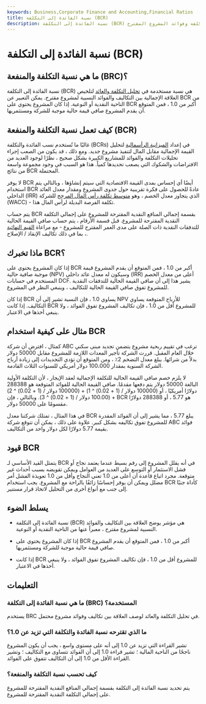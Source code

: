 ```yaml
---
keywords: Business,Corporate Finance and Accounting,Financial Ratios
title: نسبة الفائدة إلى التكلفة (BCR)
description: نسبة الفائدة إلى التكلفة (BCR) هي نسبة تحاول تحديد العلاقة بين تكلفة وفوائد المشروع المقترح.
---
```


# نسبة الفائدة إلى التكلفة (BCR)
## ما هي نسبة التكلفة والمنفعة (BRC)؟

نسبة الفائدة إلى التكلفة (BCR) هي نسبة مستخدمة في [تحليل التكلفة والعائد](/cost-benefitanalysis) لتلخيص العلاقة الإجمالية بين التكاليف والفوائد النسبية لمشروع مقترح. يمكن التعبير عن BCR من الناحية النقدية أو النوعية. إذا كان المشروع يحتوي على BCR أكبر من 1.0 ، فمن المتوقع أن يقدم المشروع صافي قيمة حالية موجبة للشركة ومستثمريها.

## كيف تعمل نسبة التكلفة والمنفعة (BCR)

غالبًا ما تُستخدم نسب الفائدة والتكلفة (BCRs) في إعداد [الميزانية الرأسمالية](/capitalbudgeting) لتحليل القيمة الإجمالية مقابل المال لتنفيذ مشروع جديد. ومع ذلك ، قد يكون من الصعب إجراء تحليلات التكلفة والفوائد للمشاريع الكبيرة بشكل صحيح ، نظرًا لوجود العديد من الافتراضات والشكوك التي يصعب تحديدها كمياً. هذا هو السبب في وجود مجموعة واسعة من نتائج BCR المحتملة.

لا يوفر BCR أيضًا أي إحساس بمدى القيمة الاقتصادية التي سيتم إنشاؤها ، وبالتالي يتم استخدام BCR عادةً للحصول على فكرة تقريبية حول جدوى المشروع ومقدار معدل العائد الداخلي (IRR) الذي يتجاوز معدل الخصم ، وهو [متوسط تكلفة رأس المال المرجح](/wacc) للشركة (WACC) - تكلفة الفرصة البديلة لرأس المال هذا.

يتم حساب BCR بقسمة إجمالي المنافع النقدية المقترحة للمشروع على إجمالي التكلفة النقدية المقترحة للمشروع. قبل قسمة الأرقام ، يتم حساب صافي القيمة الحالية للتدفقات النقدية ذات الصلة على مدى العمر المقترح للمشروع - مع مراعاة [القيم النهائية](/terminalvalue) ، بما في ذلك تكاليف الإنقاذ / الإصلاح.

## ماذا تخبرك BCR؟

إذا كان المشروع يحتوي على BCR أكبر من 1.0 ، فمن المتوقع أن يقدم المشروع قيمة موجبة صافية حالية (NPV) وسيكون له معدل عائد داخلي (IRR) أعلى من معدل الخصم المستخدم في حسابات DCF. يشير هذا إلى أن صافي القيمة الحالية للتدفقات النقدية للمشروع تفوق صافي القيمة الحالية للتكاليف ، وينبغي النظر في المشروع.

إذا كان BCR يساوي 1.0 ، فإن النسبة تشير إلى أن NPV للأرباح المتوقعة يساوي التكاليف. إذا كانت BCR للمشروع أقل من 1.0 ، فإن تكاليف المشروع تفوق الفوائد ، ولا ينبغي أخذها في الاعتبار.

## مثال على كيفية استخدام BCR

كمثال ، افترض أن شركة ABC ترغب في تقييم ربحية مشروع يتضمن تجديد مبنى سكني خلال العام المقبل. قررت الشركة تأجير المعدات اللازمة للمشروع مقابل 50000 دولار بدلاً من شرائها. يبلغ معدل التضخم 2٪ ، ومن المتوقع أن تؤدي التجديدات إلى زيادة أرباح الشركة السنوية بمقدار 100،000 دولار أمريكي للسنوات الثلاث القادمة.

لا يلزم خصم صافي القيمة الحالية للتكلفة الإجمالية لعقد الإيجار ، لأن التكلفة الأولية البالغة 50000 دولار يتم دفعها مقدمًا. صافي القيمة الحالية للفوائد المتوقعة هو 288388 دولارًا أمريكيًا ، أو (100000 دولار / (1 + 0.02) ^ 1) + (100000 دولار / (1 + 0.02) ^ 2) + (100.00 دولار / (1 + 0.02) ^ 3). وبالتالي ، فإن BCR هو 5.77 ، أو 288388 دولارًا مقسومًا على 50000 دولار.

في هذا المثال ، تمتلك شركتنا معدل BCR يبلغ 5.77 ، مما يشير إلى أن الفوائد المقدرة للمشروع تفوق تكاليفه بشكل كبير. علاوة على ذلك ، يمكن أن تتوقع شركة ABC فوائد بقيمة 5.77 دولارًا لكل دولار واحد من التكاليف.

## قيود BCR

يتمثل القيد الأساسي لـ BCR في أنه يقلل المشروع إلى رقم بسيط عندما يعتمد نجاح أو فشل الاستثمار أو التوسع على العديد من العوامل ويمكن تقويضه بسبب أحداث غير متوقعة. مجرد اتباع قاعدة أن أعلى من 1.0 تعني النجاح وأقل من 1.0 تعويذة الفشل أمر مضلل ويمكن أن يوفر إحساسًا زائفًا بالراحة مع المشروع. يجب استخدام BCR كأداة جنبًا إلى جنب مع أنواع أخرى من التحليل لاتخاذ قرار مستنير.

## يسلط الضوء

- نسبة الفائدة إلى التكلفة (BCR) هي مؤشر يوضح العلاقة بين التكاليف والفوائد النسبية لمشروع مقترح ، معبراً عنها من الناحية النقدية أو النوعية.

- إذا كان المشروع يحتوي على BCR أكبر من 1.0 ، فمن المتوقع أن يقدم المشروع صافي قيمة حالية موجبة للشركة ومستثمريها.

- إذا كانت BCR للمشروع أقل من 1.0 ، فإن تكاليف المشروع تفوق الفوائد ، ولا ينبغي أخذها في الاعتبار.

## التعليمات

### ما هي نسبة الفائدة إلى التكلفة (BRC) المستخدمة؟

يستخدم BRC في تحليل التكلفة والعائد لوصف العلاقة بين تكاليف وفوائد مشروع محتمل.

### ما الذي تقترحه نسبة الفائدة والتكلفة التي تزيد عن 1.0؟

تشير القراءة التي تزيد عن 1.0 إلى أنه على مستوى واسع ، يجب أن يكون المشروع ناجحًا من الناحية المالية ؛ تشير قراءة 1.0 إلى أن الفوائد تتساوى مع التكاليف ؛ وتشير القراءة الأقل من 1.0 إلى أن التكاليف تتفوق على الفوائد.

### كيف تحسب نسبة التكلفة والمنفعة؟

يتم تحديد نسبة الفائدة إلى التكلفة بقسمة إجمالي المنافع النقدية المقترحة للمشروع على إجمالي التكلفة النقدية المقترحة للمشروع.

